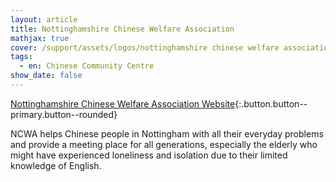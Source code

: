 ```yaml
---
layout: article
title: Nottinghamshire Chinese Welfare Association
mathjax: true
cover: /support/assets/logos/nottinghamshire chinese welfare association.jpg
tags:
  - en: Chinese Community Centre
show_date: false
---
```


[Nottinghamshire Chinese Welfare Association Website](http://www.nottinghamchinese.org.uk/){:.button.button--primary.button--rounded}

NCWA helps Chinese people in Nottingham with all their everyday problems and provide a meeting place for all generations, especially the elderly who might have experienced loneliness and isolation due to their limited knowledge of English.

